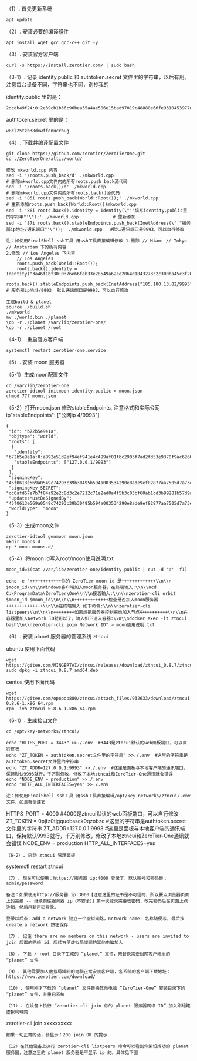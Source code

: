（1）. 首先更新系统
```
apt update
```
（2）. 安装必要的编译组件
```
apt install wget gcc gcc-c++ git -y
```
（3）. 安装官方客户端
```
curl -s https://install.zerotier.com/ | sudo bash
```
（3-1）. 记录 identity.public 和 authtoken.secret 文件里的字符串，以后有用。注意每台设备不同，字符串也不同，别抄我的

identity.public 里的是：
```
2dcdb49f24:0:2e39cb1b36c96bea35a4ae506e15bad97019c48880e66fe9310453977dd9ce7981987bdb94e1e8eb4cd14d09d27aeeaf1c9658bb98b1bc7107a7e3d427d5bdc2
```
authtoken.secret 里的是：
```
w8cl25tzb38dvwffenucrbug
```
（4）. 下载并编译配置文件
```
git clone https://github.com/zerotier/ZeroTierOne.git
cd ./ZeroTierOne/attic/world/

修改 mkworld.cpp 内容
sed -i '/roots.push_back/d' ./mkworld.cpp                                                                      # 删除mkworld.cpp文件内的所有roots.push_back源代码
sed -i '/roots.back()/d' ./mkworld.cpp                                                                         # 删除mkworld.cpp文件内的所有roots.back()源代码
sed -i '85i roots.push_back(World::Root());' ./mkworld.cpp                                                     # 重新添加roots.push_back(World::Root())mkworld.cpp
sed -i '86i roots.back().identity = Identity(\"'"填写identity.public里的字符串"'\");' ./mkworld.cpp             # 重新添加
sed -i '87i roots.back().stableEndpoints.push_back(InetAddress(\"'"服务器ip地址/通讯端口"'\"));' ./mkworld.cpp   #默认通讯端口是9993，可以自行修改

注：如使用FinalShell ssh工具 用ssh工具直接编辑修改 1.删除 // Miami // Tokyo // Amsterdam 下的所有内容
2.修改 // Los Angeles 下内容
	// Los Angeles
	roots.push_back(World::Root());
	roots.back().identity = Identity("3a46f1bf30:0:76e66fab33e28549a62ee2064d1843273c2c300ba45c3f20bef02dbad225723bb59a9bb4b13535730961aeecf5a163ace477cceb0727025b99ac14a5166a09a3");
	roots.back().stableEndpoints.push_back(InetAddress("185.180.13.82/9993"));      # 服务器ip地址/9993  默认通讯端口是9993，可以自行修改

生成build & planet
source ./build.sh
./mkworld
mv ./world.bin ./planet
\cp -r ./planet /var/lib/zerotier-one/
\cp -r ./planet /root﻿​
```
（4-1）. 重启官方客户端
```
systemctl restart zerotier-one.service
```
（5）. 安装 moon 服务器

（5-1）生成moon配置文件
```
cd /var/lib/zerotier-one
zerotier-idtool initmoon identity.public > moon.json
chmod 777 moon.json
```
（5-2）打开moon.json 修改stableEndpoints, 注意格式和实际公网ip"stableEndpoints": ["公网ip 4/9993"]
```
{
 "id": "b72b5e9e1a",
 "objtype": "world",
 "roots": [
  {
   "identity": "b72b5e9e1a:0:a892e51d2ef94ef941e4c499af01fbc2903f7ad2fd53e9370f9ac6260c2f5d2484fd90756bec0c410675a81b7cf61d2bb885783bd6a8c28bce83bcab5f03fe14",
   "stableEndpoints": ["127.0.0.1/9993"]
  }
 ],
 "signingKey": "45f0613e569a0549c74293c39b30495b594a003534290e8ade9ef82877aa7505d7a73eeabfc22c97c404e4caaf9f3c9eed2b134d696935c966e28f523364f15f",
 "signingKey_SECRET": "cc6afd67e7b7f84a92e2c8d3c2e7212c71e2ad0a4f5b3c03bf60ab1cd3b99281b57d9a2958d2bd8fc2bc77fdf2a1160099c2c61d3d9acc8cb311673ee120b4a6",
 "updatesMustBeSignedBy": "45f0613e569a0549c74293c39b30495b594a003534290e8ade9ef82877aa7505d7a73eeabfc22c97c404e4caaf9f3c9eed2b134d696935c966e28f523364f15f",
 "worldType": "moon"
}
```
（5-3）生成moon文件
```
zerotier-idtool genmoon moon.json
mkdir moons.d
cp *.moon moons.d/
```
（5-4）将moon id写入root/moon使用说明.txt
```
moon_id=$(cat /var/lib/zerotier-one/identity.public | cut -d ':' -f1)
```
```
echo -e "++++++++++++你的 ZeroTier moon id 是+++++++++++++\\n\\n                $moon_id\\n\\nWindows客户端加入moon服务器，在终端输入:\\n\\ncd C:\ProgramData\ZeroTier\One\\n\\n接着输入:\\n\\nzerotier-cli orbit $moon_id $moon_id\\n\\n\\n+++++++++++++检查是否加入moon服务器++++++++++++++\\n\\n在终端输入 如下命令:\\n\\nzerotier-cli listpeers\\n\\n\\n++++++++如果想把服务器控制器也加入节点中+++++++++\\n\\n在容器里加入Network ID就可以了，输入如下进入容器:\\n\\ndocker exec -it ztncui bash\\n\\nzerotier-cli join Network ID" > moon使用说明.txt
```

（6）. 安装 planet 服务器的管理系统 ztncui 

ubuntu 使用下面代码
```
wget https://gitee.com/MINGERTAI/ztncui/releases/download/ztncui_0.8.7/ztncui_0.8.7_amd64.deb
sudo dpkg -i ztncui_0.8.7_amd64.deb
```
centos 使用下面代码
```
wget https://gitee.com/opopop880/ztncui/attach_files/932633/download/ztncui-0.8.6-1.x86_64.rpm
rpm -ivh ztncui-0.8.6-1.x86_64.rpm
```
（6-1）. 生成接口文件
```
cd /opt/key-networks/ztncui/
 
echo "HTTPS_PORT = 3443" >>./.env  #3443是ztncui默认的web面板端口，可以自行修改
echo "ZT_TOKEN = authtoken.secret文件里的字符串" >>./.env  #这里的字符串是authtoken.secret文件里的字符串
echo "ZT_ADDR=127.0.0.1:9993" >>./.env  #这里是面板与本地客户端的通讯端口，保持默认9993就行，千万别修改，修改了本地ztncui和ZeroTier-One通讯就会错误
echo "NODE_ENV = production" >>./.env
echo "HTTP_ALL_INTERFACES=yes" >>./.env﻿​

注：如使用FinalShell ssh工具 用ssh工具直接编辑/opt/key-networks/ztncui/.env文件，如没有创建它

```
HTTPS_PORT = 4000                           #4000是ztncui默认的web面板端口，可以自行修改
ZT_TOKEN = 0pjfz0tjgquobssck0qzobzc         #这里的字符串是authtoken.secret文件里的字符串
ZT_ADDR=127.0.0.1:9993                      #这里是面板与本地客户端的通讯端口，保持默认9993就行，千万别修改，修改了本地ztncui和ZeroTier-One通讯就会错误
NODE_ENV = production
HTTP_ALL_INTERFACES=yes
```
（6-2）. 启动 ztncui 管理面板
```
systemctl restart ztncui
```
（7）. 现在可以使用：https://服务器 ip:4000 登录了，默认账号和密码是：admin/password

备注：如果使用http://服务器 ip:3000【注意这里的证书是不可信的，所以要点浏览器页面上的高级 -- 继续前往服务器 ip（不安全）】第一次登录需要改密码，改完密码后在页面上点注销，然后用新密码登录。

登录以后点：add a network 建立一个虚拟网路，network name: 名称随便写，最后按 create a network 按钮保存

（7）. 记住 there are no members on this network - users are invited to join 后面的网络 id，后续方便虚拟局域网的其他电脑加入

（8）. 下载 / root 目录下生成的 “planet” 文件，来替换需要组网客户端里的 “planet” 文件

（9）. 其他需要加入虚拟局域网的电脑正常安装客户端，各系统的客户端下载地址：https://www.zerotier.com/download/

（10）. 使用刚才下载的 “planet” 文件替换其他电脑 “ZeroTier-One” 安装目录下的 “planet” 文件，并重启系统

（11）. 在设备上执行 “zerotier-cli join 你的 planet 服务器网络 ID” 加入刚组建虚拟局域网
```
zerotier-cli join xxxxxxxxxx
```
如果一切正常的话，会显示：200 join OK 的提示

（12）在其他设备上执行 zerotier-cli listpeers 命令可以看到你架设成功的 planet 服务器，注意这里的 planet 服务器是不显示 ip 的。具体见下图

